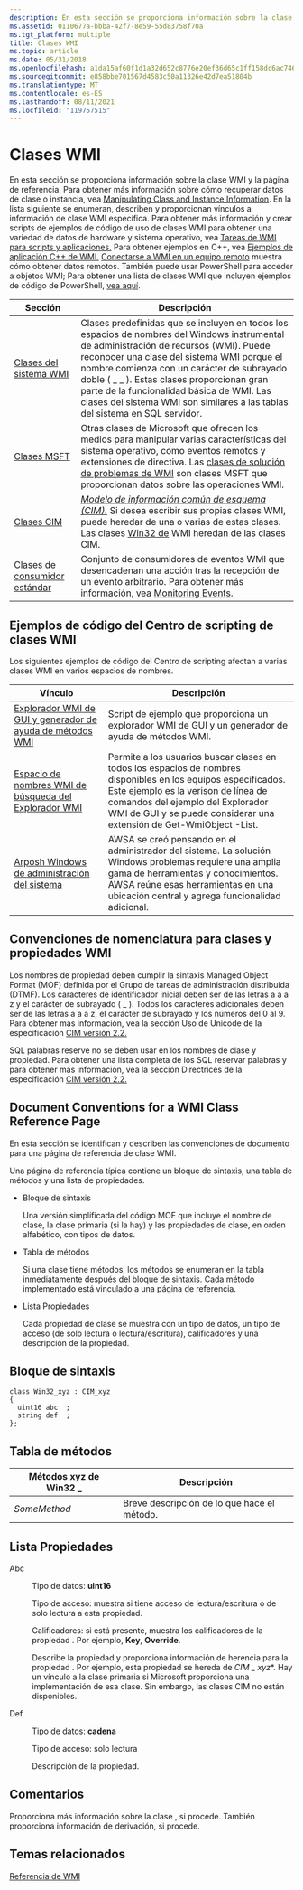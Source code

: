 ```yaml
---
description: En esta sección se proporciona información sobre la clase WMI y la página de referencia.
ms.assetid: 0110677a-bbba-42f7-8e59-55d83758f70a
ms.tgt_platform: multiple
title: Clases WMI
ms.topic: article
ms.date: 05/31/2018
ms.openlocfilehash: a1da15af60f1d1a32d652c8776e20ef36d65c1ff158dc6ac7465886361c5862c
ms.sourcegitcommit: e858bbe701567d4583c50a11326e42d7ea51804b
ms.translationtype: MT
ms.contentlocale: es-ES
ms.lasthandoff: 08/11/2021
ms.locfileid: "119757515"
---
```

# <a name="wmi-classes"></a>Clases WMI

En esta sección se proporciona información sobre la clase WMI y la página de referencia. Para obtener más información sobre cómo recuperar datos de clase o instancia, vea [Manipulating Class and Instance Information](manipulating-class-and-instance-information.md). En la lista siguiente se enumeran, describen y proporcionan vínculos a información de clase WMI específica. Para obtener más información y crear scripts de ejemplos de código de uso de clases WMI para obtener una variedad de datos de hardware y sistema operativo, vea [Tareas de WMI para scripts y aplicaciones.](wmi-tasks-for-scripts-and-applications.md) Para obtener ejemplos en C++, vea [Ejemplos de aplicación C++ de WMI.](wmi-c---application-examples.md) [Conectarse a WMI en un equipo remoto](connecting-to-wmi-on-a-remote-computer.md) muestra cómo obtener datos remotos. También puede usar PowerShell para acceder a objetos WMI; Para obtener una lista de clases WMI que incluyen ejemplos de código de PowerShell, [vea aquí](https://msdn.microsoft.com/library/tags-cloud.aspx?tag=powershell+code+wmi).



| Sección                                                    | Descripción                                                                                                                                                                                                                                                                                                                                                  |
|------------------------------------------------------------|--------------------------------------------------------------------------------------------------------------------------------------------------------------------------------------------------------------------------------------------------------------------------------------------------------------------------------------------------------------|
| [Clases del sistema WMI](wmi-system-classes.md)               | Clases predefinidas que se incluyen en todos los espacios de nombres del Windows instrumental de administración de recursos (WMI). Puede reconocer una clase del sistema WMI porque el nombre comienza con un carácter de subrayado doble ( \_ \_ ). Estas clases proporcionan gran parte de la funcionalidad básica de WMI. Las clases del sistema WMI son similares a las tablas del sistema en SQL servidor. |
| [Clases MSFT](msft-classes.md)                           | Otras clases de Microsoft que ofrecen los medios para manipular varias características del sistema operativo, como eventos remotos y extensiones de directiva. Las [clases de solución de problemas de WMI](wmi-troubleshooting.md) son clases MSFT que proporcionan datos sobre las operaciones WMI.                                                                                               |
| [Clases CIM](cimclas.md)                                 | [*Modelo de información común de esquema (CIM).*](gloss-c.md) Si desea escribir sus propias clases WMI, puede heredar de una o varias de estas clases. Las clases [Win32 de](/windows/desktop/CIMWin32Prov/win32-provider) WMI heredan de las clases CIM.                                                                          |
| [Clases de consumidor estándar](standard-consumer-classes.md) | Conjunto de consumidores de eventos WMI que desencadenan una acción tras la recepción de un evento arbitrario. Para obtener más información, vea [Monitoring Events](monitoring-events.md).                                                                                                                                                                                               |



 

## <a name="wmi-class-scripting-center-code-examples"></a>Ejemplos de código del Centro de scripting de clases WMI

Los siguientes ejemplos de código del Centro de scripting afectan a varias clases WMI en varios espacios de nombres.



| Vínculo                                                                                                                                      | Descripción                                                                                                                                                                                                                          |
|-------------------------------------------------------------------------------------------------------------------------------------------|--------------------------------------------------------------------------------------------------------------------------------------------------------------------------------------------------------------------------------------|
| [Explorador WMI de GUI y generador de ayuda de métodos WMI](https://Gallery.TechNet.Microsoft.Com/scriptcenter/89c759b7-20b4-49e8-98a8-3c8fbdb2dd69) | Script de ejemplo que proporciona un explorador WMI de GUI y un generador de ayuda de métodos WMI.                                                                                                                                                        |
| [Espacio de nombres WMI de búsqueda del Explorador WMI](https://Gallery.TechNet.Microsoft.Com/scriptcenter/WMI-Explorer-Search-WMI-cd87e309)                 | Permite a los usuarios buscar clases en todos los espacios de nombres disponibles en los equipos especificados. Este ejemplo es la verison de línea de comandos del ejemplo del Explorador WMI de GUI y se puede considerar una extensión de Get-WmiObject -List. |
| [Arposh Windows de administración del sistema](https://Gallery.TechNet.Microsoft.Com/scriptcenter/Arposh-Windows-System-a1beb102)            | AWSA se creó pensando en el administrador del sistema. La solución Windows problemas requiere una amplia gama de herramientas y conocimientos. AWSA reúne esas herramientas en una ubicación central y agrega funcionalidad adicional.       |



 

## <a name="naming-conventions-for-wmi-classes-and-properties"></a>Convenciones de nomenclatura para clases y propiedades WMI

Los nombres de propiedad deben cumplir la sintaxis Managed Object Format (MOF) definida por el Grupo de tareas de administración distribuida (DTMF). Los caracteres de identificador inicial deben ser de las letras a a a z y el carácter de subrayado ( \_ ). Todos los caracteres adicionales deben ser de las letras a a a z, el carácter de subrayado y los números del 0 al 9. Para obtener más información, vea la sección Uso de Unicode de la especificación [CIM versión 2.2.](https://www.dmtf.org/standards/cim)

SQL palabras reserve no se deben usar en los nombres de clase y propiedad. Para obtener una lista completa de los SQL reservar palabras y para obtener más información, vea la sección Directrices de la especificación [CIM versión 2.2.](https://www.dmtf.org/standards/cim)

## <a name="document-conventions-for-a-wmi-class-reference-page"></a>Document Conventions for a WMI Class Reference Page

En esta sección se identifican y describen las convenciones de documento para una página de referencia de clase WMI.

Una página de referencia típica contiene un bloque de sintaxis, una tabla de métodos y una lista de propiedades.

-   Bloque de sintaxis

    Una versión simplificada del código MOF que incluye el nombre de clase, la clase primaria (si la hay) y las propiedades de clase, en orden alfabético, con tipos de datos.

-   Tabla de métodos

    Si una clase tiene métodos, los métodos se enumeran en la tabla inmediatamente después del bloque de sintaxis. Cada método implementado está vinculado a una página de referencia.

-   Lista Propiedades

    Cada propiedad de clase se muestra con un tipo de datos, un tipo de acceso (de solo lectura o lectura/escritura), calificadores y una descripción de la propiedad.

## <a name="syntax-block"></a>Bloque de sintaxis

``` syntax
class Win32_xyz : CIM_xyz 
{
  uint16 abc  ;
  string def  ;
};
```

## <a name="methods-table"></a>Tabla de métodos



| Métodos xyz de Win32 \_ | Descripción                                |
|--------------------|--------------------------------------------|
| *SomeMethod*       | Breve descripción de lo que hace el método. |



 

## <a name="properties-list"></a>Lista Propiedades

<dl> <dt>

<span id="abc"></span><span id="ABC"></span>Abc
</dt> <dd>

Tipo de datos: **uint16**

Tipo de acceso: muestra si tiene acceso de lectura/escritura o de solo lectura a esta propiedad.

Calificadores: si está presente, muestra los calificadores de la propiedad . Por ejemplo, **Key**, **Override**.

Describe la propiedad y proporciona información de herencia para la propiedad . Por ejemplo, esta propiedad se hereda de **CIM \_* xyz**. Hay un vínculo a la clase primaria si Microsoft proporciona una implementación de esa clase. Sin embargo, las clases CIM no están disponibles.

</dd> <dt>

<span id="def"></span><span id="DEF"></span>Def
</dt> <dd>

Tipo de datos: **cadena**

Tipo de acceso: solo lectura

Descripción de la propiedad.

</dd> </dl>

## <a name="remarks"></a>Comentarios

Proporciona más información sobre la clase , si procede. También proporciona información de derivación, si procede.

## <a name="related-topics"></a>Temas relacionados

<dl> <dt>

[Referencia de WMI](wmi-reference.md)
</dt> </dl>

 

 
